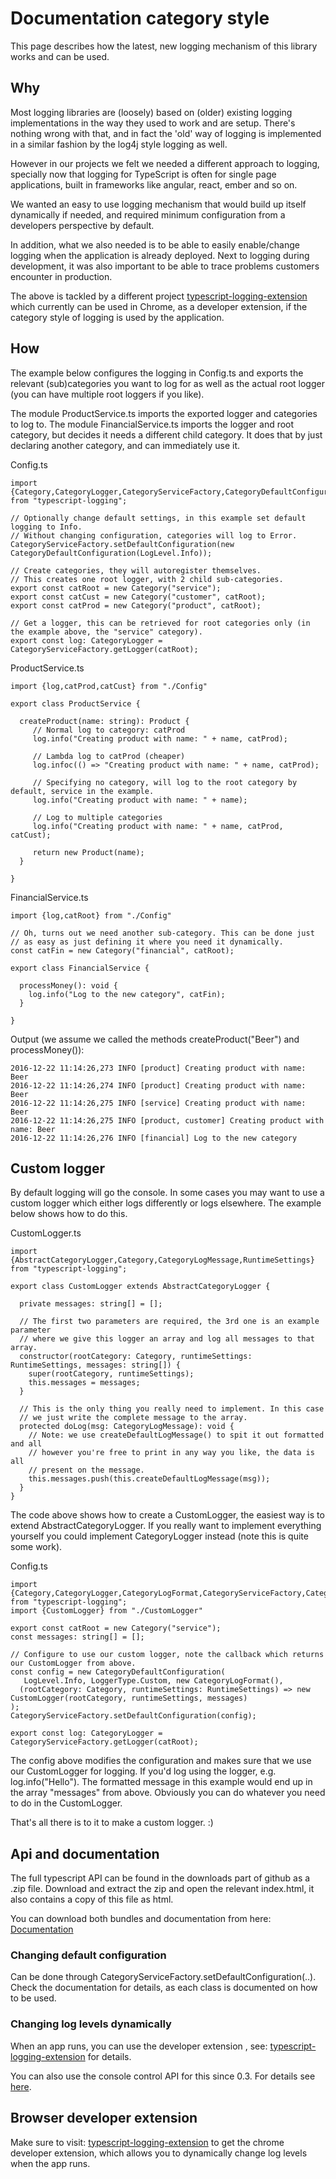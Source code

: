 # Documentation category style

This page describes how the latest, new logging mechanism of this library works and can be used.

## Why

Most logging libraries are (loosely) based on (older) existing logging implementations
in the way they used to work and are setup. There's nothing wrong with that, and in fact
the 'old' way of logging is implemented in a similar fashion by the log4j style logging as well.

However in our projects we felt we needed a different approach to logging, specially
now that logging for TypeScript is often for single page applications, built in frameworks
like angular, react, ember and so on.

We wanted an easy to use logging mechanism that would build up itself dynamically if needed,
and required minimum configuration from a developers perspective by default.

In addition, what we also needed is to be able to easily enable/change logging when the application is already deployed.
Next to logging during development, it was also important to be able to trace problems customers encounter in production.

The above is tackled by a different project [typescript-logging-extension](https://github.com/mreuvers/typescript-logging-extension) which
currently can be used in Chrome, as a developer extension, if the category style of logging is used by the application.

## How

The example below configures the logging in Config.ts and exports the relevant (sub)categories you want to log for
as well as the actual root logger (you can have multiple root loggers if you like).

The module ProductService.ts imports the exported logger and categories to log to.
The module FinancialService.ts imports the logger and root category, but decides it needs
a different child category. It does that by just declaring another category, and can immediately use it.

Config.ts
~~~
import {Category,CategoryLogger,CategoryServiceFactory,CategoryDefaultConfiguration,LogLevel} from "typescript-logging";

// Optionally change default settings, in this example set default logging to Info.
// Without changing configuration, categories will log to Error.
CategoryServiceFactory.setDefaultConfiguration(new CategoryDefaultConfiguration(LogLevel.Info));

// Create categories, they will autoregister themselves.
// This creates one root logger, with 2 child sub-categories.
export const catRoot = new Category("service");
export const catCust = new Category("customer", catRoot);
export const catProd = new Category("product", catRoot);

// Get a logger, this can be retrieved for root categories only (in the example above, the "service" category).
export const log: CategoryLogger = CategoryServiceFactory.getLogger(catRoot);
~~~

ProductService.ts
~~~
import {log,catProd,catCust} from "./Config"

export class ProductService {

  createProduct(name: string): Product {
     // Normal log to category: catProd
     log.info("Creating product with name: " + name, catProd);

     // Lambda log to catProd (cheaper)
     log.infoc(() => "Creating product with name: " + name, catProd);

     // Specifying no category, will log to the root category by default, service in the example.
     log.info("Creating product with name: " + name);

     // Log to multiple categories
     log.info("Creating product with name: " + name, catProd, catCust);

     return new Product(name);
  }

}
~~~

FinancialService.ts
~~~
import {log,catRoot} from "./Config"

// Oh, turns out we need another sub-category. This can be done just
// as easy as just defining it where you need it dynamically.
const catFin = new Category("financial", catRoot);

export class FinancialService {

  processMoney(): void {
    log.info("Log to the new category", catFin);
  }

}
~~~

Output (we assume we called the methods createProduct("Beer") and processMoney()):
~~~
2016-12-22 11:14:26,273 INFO [product] Creating product with name: Beer
2016-12-22 11:14:26,274 INFO [product] Creating product with name: Beer
2016-12-22 11:14:26,275 INFO [service] Creating product with name: Beer
2016-12-22 11:14:26,275 INFO [product, customer] Creating product with name: Beer
2016-12-22 11:14:26,276 INFO [financial] Log to the new category
~~~

## Custom logger

By default logging will go the console. In some cases you may want to use a custom logger which either logs differently or logs elsewhere.
The example below shows how to do this.

CustomLogger.ts
~~~
import {AbstractCategoryLogger,Category,CategoryLogMessage,RuntimeSettings} from "typescript-logging";

export class CustomLogger extends AbstractCategoryLogger {

  private messages: string[] = [];

  // The first two parameters are required, the 3rd one is an example parameter
  // where we give this logger an array and log all messages to that array.
  constructor(rootCategory: Category, runtimeSettings: RuntimeSettings, messages: string[]) {
    super(rootCategory, runtimeSettings);
    this.messages = messages;
  }

  // This is the only thing you really need to implement. In this case
  // we just write the complete message to the array.
  protected doLog(msg: CategoryLogMessage): void {
    // Note: we use createDefaultLogMessage() to spit it out formatted and all
    // however you're free to print in any way you like, the data is all
    // present on the message.
    this.messages.push(this.createDefaultLogMessage(msg));
  }
}
~~~
The code above shows how to create a CustomLogger, the easiest way is to extend AbstractCategoryLogger. If you really
want to implement everything yourself you could implement CategoryLogger instead (note this is quite some work).

Config.ts
~~~
import {Category,CategoryLogger,CategoryLogFormat,CategoryServiceFactory,CategoryDefaultConfiguration,LoggerType,LogLevel,RuntimeSettings} from "typescript-logging";
import {CustomLogger} from "./CustomLogger"

export const catRoot = new Category("service");
const messages: string[] = [];

// Configure to use our custom logger, note the callback which returns our CustomLogger from above.
const config = new CategoryDefaultConfiguration(
   LogLevel.Info, LoggerType.Custom, new CategoryLogFormat(),
  (rootCategory: Category, runtimeSettings: RuntimeSettings) => new CustomLogger(rootCategory, runtimeSettings, messages)
);
CategoryServiceFactory.setDefaultConfiguration(config);

export const log: CategoryLogger = CategoryServiceFactory.getLogger(catRoot);
~~~
The config above modifies the configuration and makes sure that we use our CustomLogger for logging.
If you'd log using the logger, e.g. log.info("Hello"). The formatted message in this example would end up in the array "messages" from above.
Obviously you can do whatever you need to do in the CustomLogger.

That's all there is to it to make a custom logger. :)

## Api and documentation

The full typescript API can be found in the downloads part of github as a .zip file. Download and extract the zip and open the relevant index.html,
it also contains a copy of this file as html.

You can download both bundles and documentation from here: [Documentation](https://github.com/mreuvers/typescript-logging/tree/master/downloads/bundle/latest)

### Changing default configuration
Can be done through CategoryServiceFactory.setDefaultConfiguration(..). Check the documentation for details, as each class is documented on how to be used.

### Changing log levels dynamically
When an app runs, you can use the developer extension , see: [typescript-logging-extension](https://github.com/mreuvers/typescript-logging-extension) for details.

You can also use the console control API for this since 0.3. For details see [here](latest_console_control.md).

## Browser developer extension

Make sure to visit: [typescript-logging-extension](https://github.com/mreuvers/typescript-logging-extension) to get the chrome developer extension, which allows you to dynamically change log levels when the app runs.